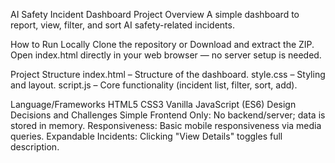 AI Safety Incident Dashboard
Project Overview
A simple dashboard to report, view, filter, and sort AI safety-related incidents.

How to Run Locally
Clone the repository or Download and extract the ZIP.
Open index.html directly in your web browser — no server setup is needed.

Project Structure
index.html – Structure of the dashboard.
style.css – Styling and layout.
script.js – Core functionality (incident list, filter, sort, add).

Language/Frameworks
HTML5
CSS3
Vanilla JavaScript (ES6)
Design Decisions and Challenges
Simple Frontend Only: No backend/server; data is stored in memory.
Responsiveness: Basic mobile responsiveness via media queries.
Expandable Incidents: Clicking "View Details" toggles full description.